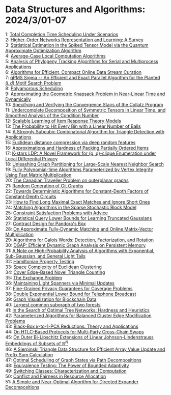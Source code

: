 # Data Structures and Algorithms: 2024/3/01-07  
1: [Total Completion Time Scheduling Under Scenarios](https://doi.org/10.48550/arXiv.2402.19259)  
2: [Higher-Order Networks Representation and Learning: A Survey](https://doi.org/10.48550/arXiv.2402.19414)  
3: [Statistical Estimation in the Spiked Tensor Model via the Quantum  Approximate Optimization Algorithm](https://doi.org/10.48550/arXiv.2402.19456)  
4: [Average-Case Local Computation Algorithms](https://doi.org/10.48550/arXiv.2403.00129)  
5: [Analysis of Phylogeny Tracking Algorithms for Serial and Multiprocess  Applications](https://doi.org/10.48550/arXiv.2403.00246)  
6: [Algorithms for Efficient, Compact Online Data Stream Curation](https://doi.org/10.48550/arXiv.2403.00266)  
7: [qPMS Sigma -- An Efficient and Exact Parallel Algorithm for the Planted  $(l, d)$ Motif Search Problem](https://doi.org/10.48550/arXiv.2403.00306)  
8: [Polyamorous Scheduling](https://doi.org/10.48550/arXiv.2403.00465)  
9: [Approximating the Geometric Knapsack Problem in Near-Linear Time and  Dynamically](https://doi.org/10.48550/arXiv.2403.00536)  
10: [Specifying and Verifying the Convergence Stairs of the Collatz Program](https://doi.org/10.48550/arXiv.2403.04777)  
11: [Undercomplete Decomposition of Symmetric Tensors in Linear Time, and  Smoothed Analysis of the Condition Number](https://doi.org/10.48550/arXiv.2403.00643)  
12: [Scalable Learning of Item Response Theory Models](https://doi.org/10.48550/arXiv.2403.00680)  
13: [The Probability to Hit Every Bin with a Linear Number of Balls](https://doi.org/10.48550/arXiv.2403.00736)  
14: [A Strongly Subcubic Combinatorial Algorithm for Triangle Detection with  Applications](https://doi.org/10.48550/arXiv.2403.01085)  
15: [Euclidean distance compression via deep random features](https://doi.org/10.48550/arXiv.2403.01327)  
16: [Approximations and Hardness of Packing Partially Ordered Items](https://doi.org/10.48550/arXiv.2403.01568)  
17: [K-stars LDP: A Novel Framework for (p, q)-clique Enumeration under Local  Differential Privacy](https://doi.org/10.48550/arXiv.2403.01788)  
18: [Unleashing Graph Partitioning for Large-Scale Nearest Neighbor Search](https://doi.org/10.48550/arXiv.2403.01797)  
19: [Fully Polynomial-time Algorithms Parameterized by Vertex Integrity Using  Fast Matrix Multiplication](https://doi.org/10.48550/arXiv.2403.01839)  
20: [The Canadian Traveller Problem on outerplanar graphs](https://doi.org/10.48550/arXiv.2403.01872)  
21: [Random Generation of Git Graphs](https://doi.org/10.48550/arXiv.2403.01902)  
22: [Towards Deterministic Algorithms for Constant-Depth Factors of  Constant-Depth Circuits](https://doi.org/10.48550/arXiv.2403.01965)  
23: [How to Find Long Maximal Exact Matches and Ignore Short Ones](https://doi.org/10.48550/arXiv.2403.02008)  
24: [Matching Algorithms in the Sparse Stochastic Block Model](https://doi.org/10.48550/arXiv.2403.02140)  
25: [Constraint Satisfaction Problems with Advice](https://doi.org/10.48550/arXiv.2403.02212)  
26: [Statistical Query Lower Bounds for Learning Truncated Gaussians](https://doi.org/10.48550/arXiv.2403.02300)  
27: [Contract Design for Pandora's Box](https://doi.org/10.48550/arXiv.2403.02317)  
28: [On Approximate Fully-Dynamic Matching and Online Matrix-Vector  Multiplication](https://doi.org/10.48550/arXiv.2403.02582)  
29: [Algorithms for Galois Words: Detection, Factorization, and Rotation](https://doi.org/10.48550/arXiv.2403.02636)  
30: [DGAP: Efficient Dynamic Graph Analysis on Persistent Memory](https://doi.org/10.48550/arXiv.2403.02665)  
31: [A Note on High-Probability Analysis of Algorithms with Exponential,  Sub-Gaussian, and General Light Tails](https://doi.org/10.48550/arXiv.2403.02873)  
32: [Hamiltonian Property Testing](https://doi.org/10.48550/arXiv.2403.02968)  
33: [Space Complexity of Euclidean Clustering](https://doi.org/10.48550/arXiv.2403.02971)  
34: [Cover Edge-Based Novel Triangle Counting](https://doi.org/10.48550/arXiv.2403.02997)  
35: [The Exchange Problem](https://doi.org/10.48550/arXiv.2403.03046)  
36: [Maintaining Light Spanners via Minimal Updates](https://doi.org/10.48550/arXiv.2403.03290)  
37: [Fine-Grained Privacy Guarantees for Coverage Problems](https://doi.org/10.48550/arXiv.2403.03337)  
38: [Double Exponential Lower Bound for Telephone Broadcast](https://doi.org/10.48550/arXiv.2403.03501)  
39: [Graph Visualization for Blockchain Data](https://doi.org/10.48550/arXiv.2403.03504)  
40: [Largest common subgraph of two forests](https://doi.org/10.48550/arXiv.2403.03696)  
41: [In the Search of Optimal Tree Networks: Hardness and Heuristics](https://doi.org/10.48550/arXiv.2403.03724)  
42: [Parameterized Algorithms for Balanced Cluster Edge Modification Problems](https://doi.org/10.48550/arXiv.2403.03830)  
43: [Black-Box $k$-to-$1$-PCA Reductions: Theory and Applications](https://doi.org/10.48550/arXiv.2403.03905)  
44: [On HTLC-Based Protocols for Multi-Party Cross-Chain Swaps](https://doi.org/10.48550/arXiv.2403.03906)  
45: [On Outer Bi-Lipschitz Extensions of Linear Johnson-Lindenstrauss  Embeddings of Subsets of $\mathbb{R}^N$](https://doi.org/10.48550/arXiv.2403.03969)  
46: [A Sierpinski Triangle Data Structure for Efficient Array Value Update  and Prefix Sum Calculation](https://doi.org/10.48550/arXiv.2403.03990)  
47: [Optimal Scheduling of Graph States via Path Decompositions](https://doi.org/10.48550/arXiv.2403.04126)  
48: [Equivalence Testing: The Power of Bounded Adaptivity](https://doi.org/10.48550/arXiv.2403.04230)  
49: [Switching Classes: Characterization and Computation](https://doi.org/10.48550/arXiv.2403.04263)  
50: [Conflict and Fairness in Resource Allocation](https://doi.org/10.48550/arXiv.2403.04265)  
51: [A Simple and Near-Optimal Algorithm for Directed Expander Decompositions](https://doi.org/10.48550/arXiv.2403.04542)  